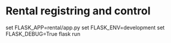 # Rental registring and control

set FLASK_APP=rental/app.py
set FLASK_ENV=development
set FLASK_DEBUG=True
flask run